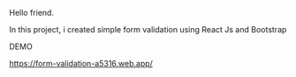 Hello friend.

In this project, i created simple form validation using React Js and Bootstrap

DEMO

https://form-validation-a5316.web.app/
